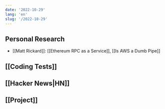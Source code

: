 ```yaml
---
date: '2022-10-29'
lang: 'en'
slug: '/2022-10-29'
---
```


## Personal Research

- [[Matt Rickard]]: [[Ethereum RPC as a Service]], [[Is AWS a Dumb Pipe]]

## [[Coding Tests]]

## [[Hacker News|HN]]

## [[Project]]
